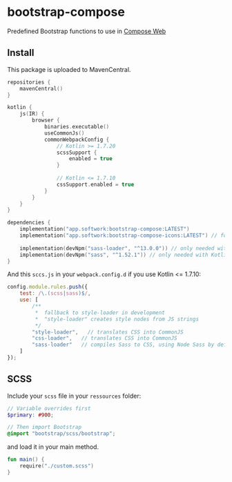# bootstrap-compose

Predefined Bootstrap functions to use in [Compose Web](https://github.com/Jetbrains/compose-jb)

## Install

This package is uploaded to MavenCentral.

```kotlin
repositories {
    mavenCentral()
}

kotlin {
    js(IR) {
        browser {
            binaries.executable()
            useCommonJs()
            commonWebpackConfig {
                // Kotlin >= 1.7.20
                scssSupport {
                    enabled = true
                }
                
                // Kotlin <= 1.7.10
                cssSupport.enabled = true
            }
        }
    }
}

dependencies {
    implementation("app.softwork:bootstrap-compose:LATEST")
    implementation("app.softwork:bootstrap-compose-icons:LATEST") // for icons support
    
    implementation(devNpm("sass-loader", "^13.0.0")) // only needed with Kotlin Kotlin <= 1.7.10
    implementation(devNpm("sass", "^1.52.1")) // only needed with Kotlin <= 1.7.10
}
```

And this `sccs.js` in your `webpack.config.d` if you use Kotlin <= 1.7.10:

```js
config.module.rules.push({
    test: /\.(scss|sass)$/,
    use: [
        /**
         *  fallback to style-loader in development
         *  "style-loader" creates style nodes from JS strings
         */
        "style-loader",   // translates CSS into CommonJS
        "css-loader",   // translates CSS into CommonJS
        "sass-loader"   // compiles Sass to CSS, using Node Sass by default
    ]
});
```

## SCSS

Include your `scss` file in your `ressources` folder:

````scss
// Variable overrides first
$primary: #900;

// Then import Bootstrap
@import "bootstrap/scss/bootstrap";

````

and load it in your main method.

````kotlin
fun main() {
    require("./custom.scss")
}
````
